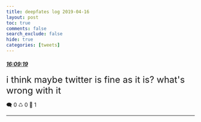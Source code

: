 ```yaml
---
title: deepfates log 2019-04-16
layout: post
toc: true
comments: false
search_exclude: false
hide: true
categories: [tweets]
---
```



#### <a href = "https://twitter.com/deepfates/status/1118275201282654208">*16:09:19*</a>

<font size="5">i think maybe twitter is fine as it is? what's wrong with it</font>



🗨️ 0 ♺ 0 🤍  1   

---
    
            


